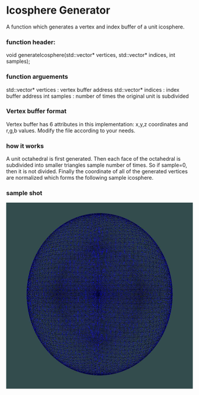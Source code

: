 # Icosphere Generator
A function which generates a vertex and index buffer of a unit icosphere.
### function header:
void generateIcosphere(std::vector<float>* vertices, std::vector<unsigned int>* indices, int samples);

### function arguements
std::vector<float>* vertices        : vertex buffer address
std::vector<unsigned int>* indices  : index buffer address
int samples                         : number of times the original unit is subdivided

### Vertex buffer format
Vertex buffer has 6 attributes in this implementation:
x,y,z coordinates and r,g,b values. Modify the file according to your needs.
  
### how it works
A unit octahedral is first generated. Then each face of the octahedral is subdivided into smaller triangles sample number of times. So if sample=0, then it is not divided.
Finally the coordinate of all of the generated vertices are normalized which forms the following sample icosphere.
### sample shot
![image](icosphere.png)
